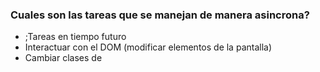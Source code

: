 ### Cuales son las tareas que se manejan de manera asincrona? 


* ;Tareas en tiempo futuro
* Interactuar con el DOM (modificar elementos de la pantalla)
* Cambiar clases de